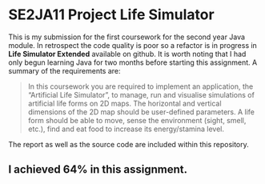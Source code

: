 # SE2JA11 Project Life Simulator

This is my submission for the first coursework for the second year Java module. In retrospect the code quality is poor so a refactor is in progress in **Life Simulator Extended** available on github. It is worth noting that I had only begun learning Java for two months before starting this assignment. A summary of the requirements are:


> In this coursework you are required to implement an application, the “Artificial Life Simulator”, to manage, run and visualise simulations of artificial life forms on 2D maps. The horizontal and vertical dimensions of the 2D map should be user-defined parameters. A life form should be able to move, sense the environment (sight, smell, etc.), find and eat food to increase its energy/stamina level. 

The report as well as the source code are included within this repository.

## I achieved 64% in this assignment.
